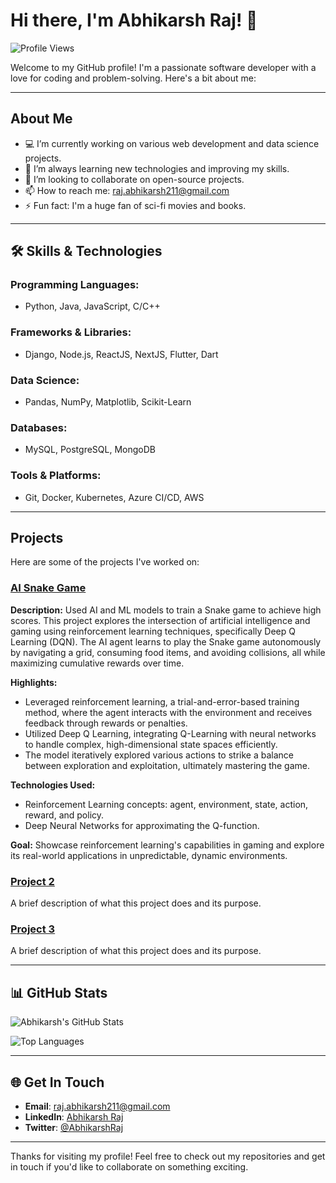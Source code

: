 # Hi there, I'm Abhikarsh Raj! 👋

![Profile Views](https://komarev.com/ghpvc/?username=AbhikarshRaj&color=blue)

Welcome to my GitHub profile! I'm a passionate software developer with a love for coding and problem-solving. Here's a bit about me:

---

## About Me
- 💻 I’m currently working on various web development and data science projects.
- 🌱 I’m always learning new technologies and improving my skills.
- 👯 I’m looking to collaborate on open-source projects.
- 📫 How to reach me: [raj.abhikarsh211@gmail.com](mailto:raj.abhikarsh211@gmail.com)
- ⚡ Fun fact: I'm a huge fan of sci-fi movies and books.

---

## 🛠️ Skills & Technologies

### Programming Languages:
- Python, Java, JavaScript, C/C++

### Frameworks & Libraries:
- Django, Node.js, ReactJS, NextJS, Flutter, Dart

### Data Science:
- Pandas, NumPy, Matplotlib, Scikit-Learn

### Databases:
- MySQL, PostgreSQL, MongoDB

### Tools & Platforms:
- Git, Docker, Kubernetes, Azure CI/CD, AWS

---

## Projects
Here are some of the projects I've worked on:

### [AI Snake Game](https://github.com/AbhikarshRaj/AI_snake_game)
**Description:** Used AI and ML models to train a Snake game to achieve high scores. This project explores the intersection of artificial intelligence and gaming using reinforcement learning techniques, specifically Deep Q Learning (DQN). The AI agent learns to play the Snake game autonomously by navigating a grid, consuming food items, and avoiding collisions, all while maximizing cumulative rewards over time.

**Highlights:**
- Leveraged reinforcement learning, a trial-and-error-based training method, where the agent interacts with the environment and receives feedback through rewards or penalties.
- Utilized Deep Q Learning, integrating Q-Learning with neural networks to handle complex, high-dimensional state spaces efficiently.
- The model iteratively explored various actions to strike a balance between exploration and exploitation, ultimately mastering the game.

**Technologies Used:**
- Reinforcement Learning concepts: agent, environment, state, action, reward, and policy.
- Deep Neural Networks for approximating the Q-function.

**Goal:** Showcase reinforcement learning's capabilities in gaming and explore its real-world applications in unpredictable, dynamic environments.

### [Project 2](https://github.com/AbhikarshRaj/project2)
A brief description of what this project does and its purpose.

### [Project 3](https://github.com/AbhikarshRaj/project3)
A brief description of what this project does and its purpose.

---

## 📊 GitHub Stats
![Abhikarsh's GitHub Stats](https://github-readme-stats.vercel.app/api?username=AbhikarshRaj&show_icons=true&theme=radical)

![Top Languages](https://github-readme-stats.vercel.app/api/top-langs/?username=AbhikarshRaj&layout=compact&theme=radical)

---

## 🌐 Get In Touch
- **Email**: [raj.abhikarsh211@gmail.com](mailto:raj.abhikarsh211@gmail.com)
- **LinkedIn**: [Abhikarsh Raj](https://www.linkedin.com/in/abhikarsh-raj-288615242/)
- **Twitter**: [@AbhikarshRaj](https://twitter.com/AbhikarshRaj)

---

Thanks for visiting my profile! Feel free to check out my repositories and get in touch if you'd like to collaborate on something exciting.
